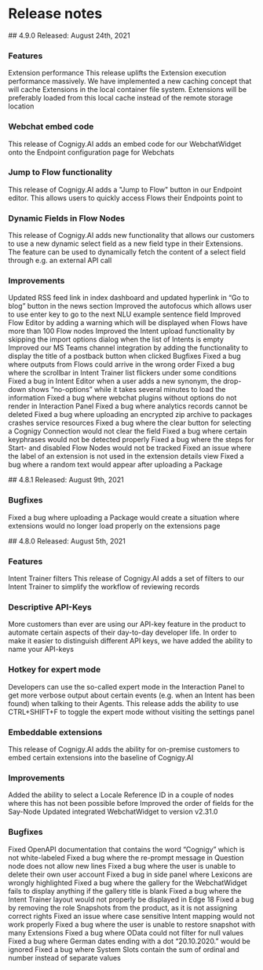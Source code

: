 # Release notes

<div class="divider"></div>
## 4.9.0
Released: August 24th, 2021

### Features
Extension performance
This release uplifts the Extension execution performance massively. We have implemented a new caching concept that will
cache Extensions in the local container file system. Extensions will be preferably loaded from this local cache instead of the remote storage location

### Webchat embed code
This release of Cognigy.AI adds an embed code for our WebchatWidget onto the Endpoint configuration page for Webchats

### Jump to Flow functionality
This release of Cognigy.AI adds a "Jump to Flow" button in our Endpoint editor. This allows users to quickly access Flows their Endpoints point to

### Dynamic Fields in Flow Nodes
This release of Cognigy.AI adds new functionality that allows our customers to use a new dynamic select field as a new field type in their Extensions. The feature can be used to dynamically fetch the content of a select field through e.g. an external API call

### Improvements
Updated RSS feed link in index dashboard and updated hyperlink in “Go to blog” button in the news section
Improved the autofocus which allows user to use enter key to go to the next NLU example sentence field
Improved Flow Editor by adding a warning which will be displayed when Flows have more than 100 Flow nodes
Improved the Intent upload functionality by skipping the import options dialog when the list of Intents is empty
Improved our MS Teams channel integration by adding the functionality to display the title of a postback button when clicked
Bugfixes
Fixed a bug where outputs from Flows could arrive in the wrong order
Fixed a bug where the scrollbar in Intent Trainer list flickers under some conditions
Fixed a bug in Intent Editor when a user adds a new synonym, the drop-down shows “no-options” while it takes several minutes to load the information
Fixed a bug where webchat plugins without options do not render in Interaction Panel
Fixed a bug where analytics records cannot be deleted
Fixed a bug where uploading an encrypted zip archive to packages crashes service resources
Fixed a bug where the clear button for selecting a Cognigy Connection would not clear the field
Fixed a bug where certain keyphrases would not be detected properly
Fixed a bug where the steps for Start- and disabled Flow Nodes would not be tracked
Fixed an issue where the label of an extension is not used in the extension details view
Fixed a bug where a random text would appear after uploading a Package

<div class="divider"></div>
## 4.8.1
Released: August 9th, 2021

### Bugfixes
Fixed a bug where uploading a Package would create a situation where extensions would no longer load properly on the extensions page

<div class="divider"></div>
## 4.8.0
Released: August 5th, 2021

### Features
Intent Trainer filters
This release of Cognigy.AI adds a set of filters to our Intent Trainer to simplify the workflow of reviewing records

### Descriptive API-Keys
More customers than ever are using our API-key feature in the product to automate certain aspects of their day-to-day developer life. In order to make it easier to distinguish different API keys, we have added the ability to name your API-keys

### Hotkey for expert mode
Developers can use the so-called expert mode in the Interaction Panel to get more verbose output about certain events (e.g. when an Intent has been found) when talking to their Agents. This release adds the ability to use CTRL+SHIFT+F to toggle the expert mode without visiting the settings panel

### Embeddable extensions
This release of Cognigy.AI adds the ability for on-premise customers to embed certain extensions into the baseline of Cognigy.AI

### Improvements
Added the ability to select a Locale Reference ID in a couple of nodes where this has not been possible before
Improved the order of fields for the Say-Node
Updated integrated WebchatWidget to version v2.31.0

### Bugfixes
Fixed OpenAPI documentation that contains the word “Cognigy” which is not white-labeled
Fixed a bug where the re-prompt message in Question node does not allow new lines
Fixed a bug where the user is unable to delete their own user account
Fixed a bug in side panel where Lexicons are wrongly highlighted
Fixed a bug where the gallery for the WebchatWidget fails to display anything if the gallery title is blank
Fixed a bug where the Intent Trainer layout would not properly be displayed in Edge 18
Fixed a bug by removing the role Snapshots from the product, as it is not assigning correct rights
Fixed an issue where case sensitive Intent mapping would not work properly
Fixed a bug where the user is unable to restore snapshot with many Extensions
Fixed a bug where OData could not filter for null values
Fixed a bug where German dates ending with a dot “20.10.2020.” would be ignored
Fixed a bug where System Slots contain the sum of ordinal and number instead of separate values

